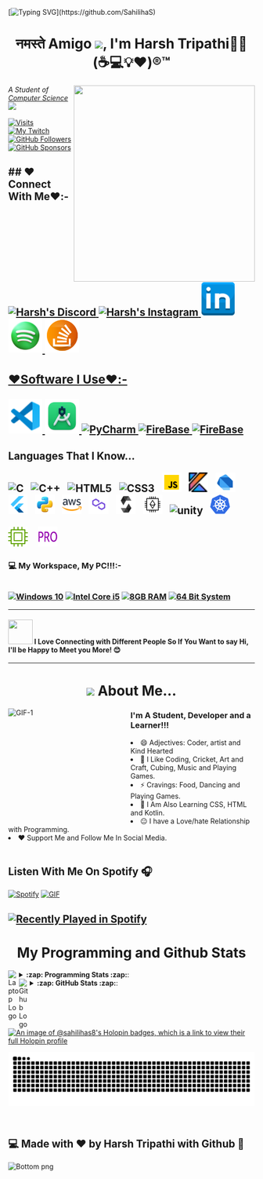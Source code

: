 [![Typing SVG](https://readme-typing-svg.herokuapp.com/?font=Righteous&color=016EEA&size=60&center=true&vCenter=true&width=900&height=100&lines=Hello+%F0%9F%91%8B+My+Name+is+Harsh.;I+Am+a+Software+Developer....;Feel+Free+to+Get+in+Touch.+%F0%9F%98%84;Nice+to+Meet+You!!!...)](https://github.com/SahilihaS)

<h1 align="center">नमस्ते Amigo <img src="https://user-images.githubusercontent.com/74038190/214644145-264f4759-7633-441e-9d67-d8dda9d50d26.gif" width="60px" />, I'm Harsh Tripathi👱🏼(☕💻💡❤️)®™</h1>


<img align='right' src="https://user-images.githubusercontent.com/74038190/219923809-b86dc415-a0c2-4a38-bc88-ad6cf06395a8.gif" width="370" height="400">

*A Student of [Computer Science](https://whjr.co/5yrU7)*<img src="https://media.giphy.com/media/WUlplcMpOCEmTGBtBW/giphy.gif" width="40"> 
</p>

[![Visits](https://komarev.com/ghpvc/?username=SahilihaS&label=Github%20Profile%20Visits&color=f20707&logo=github&style=flat-square)](https://github.com/Sahilihas)
[![My Twitch](https://img.shields.io/twitch/status/harsh20devo?color=f70505&label=My%20Twitch&logo=twitch&style=flat-square)](https://www.twitch.tv/harsh20devo)
[![GitHub Followers](https://img.shields.io/github/followers/SahilihaS?label=Github%20Followers&logo=github&style=flat-square)](https://github.com/SahilihaS)
[![GitHub Sponsors](https://img.shields.io/github/sponsors/3kh0?label=Sponsors&logo=githubsponsors&style=flat-square)](https://github.com/SahilihaS)

<h2 align='left'>
   ## ❤️Connect With Me❤️:-<br/><br/>
  
<a href="https://discordapp.com/users/HydroxxZen#4189">
  <img alt="Harsh's Discord" height="70px" src="https://user-images.githubusercontent.com/85930567/175769817-444e4770-eb38-4714-bdce-43cf91ef56f4.png" />
</a> 
  <a href="https://instagram.com/hey_hashh">
  <img alt="Harsh's Instagram" height="70px" src="https://user-images.githubusercontent.com/85930567/175769762-aa808175-4426-428d-b383-8edd363c3573.png" />
</a> 
  <a href="https://www.linkedin.com/in/harsh-tripathi-997251239">
  <img alt="Harsh's Linkedin" height="70px" src="https://github.com/sahilihas/README/blob/main/icons8-linkedin-64.png" />
</a> 
  <a href="https://open.spotify.com/user/31ogot5a4oagyg33blndutqwfgli?si=L_UCqxx9R-uzJmfuQnSh3Q&utm">
  <img alt="Harsh's Spotify" height="70px" src="https://github.com/sahilihas/README/blob/main/icons8-spotify-94.png" />
</a>
  <a href="https://stackoverflow.com/users/22110547/harsh-tripathi">
  <img alt="Harsh's StackOverflow" height="70px" src="https://github.com/sahilihas/README/blob/main/stack-overflow.png">

  
  <h3>❤️Software I Use❤️:- </h3> 
  <a href="https://www.visualstudio.com">
 <img alt="Visual Studio" height="70px" src="https://github.com/sahilihas/README/blob/main/icons8-visual-studio-code-2019-48.png" />
</a> 
  <a href="https://www.androidstudio.com">
 <img alt="Android Studio" height="70px" src="https://github.com/sahilihas/README/blob/main/android%20studio.png" />
</a>
  <a href="https://www.PyCharm.com">
 <img alt="PyCharm" height="70px" src="https://github.com/Anmol-Baranwal/Cool-GIFs-For-GitHub/assets/74038190/de038172-e903-4951-926c-755878deb0b4" />
</a>
  <a href="https://www.firebase.com">
  <img alt="FireBase" height = "70px" src="https://github.com/Anmol-Baranwal/Cool-GIFs-For-GitHub/assets/74038190/3c16d4f2-b757-4c70-8f42-43d5dddd2c36" />
</a>
   <a href="https://www.git.com">
  <img alt="FireBase" height = "60px" src="https://user-images.githubusercontent.com/74038190/212281775-b468df30-4edc-4bf8-a4ee-f52e1aaddc86.gif" />
</a>

<h2 align='left'>
   
   Languages That I Know...<br/>
  
  <img title="C" height="40px" src="https://github.com/Anmol-Baranwal/Cool-GIFs-For-GitHub/assets/74038190/e0d299f2-767c-4c21-bd49-90f2a19f1a78" /> &nbsp;
  <img title="C++" height="40px" src="https://img.icons8.com/color/240/000000/c-plus-plus-logo.png" /> &nbsp;
  <img title="HTML5" height="40px" src="https://img.icons8.com/color/48/000000/html-5.png"/> &nbsp;
  <img title="CSS3" height="40px" src="https://img.icons8.com/color/48/000000/css3.png"/> &nbsp;
  <img title="JS" height="40px" src="https://github.com/sahilihas/README/blob/main/icons8-js-48.png"/> &nbsp;
  <img title="Kotlin" height="40px" src="https://github.com/sahilihas/README/blob/main/icons8-kotlin-a-cross-platform%2C-statically-typed%2C-general-purpose-programming-language-with-type-inference-24.png"/> &nbsp;
  <img title="Dart" height="40px" src="https://github.com/sahilihas/README/blob/main/icons8-dart-48.png"/> &nbsp;
  <img title="Flutter" height="40px" src="https://github.com/sahilihas/README/blob/main/icons8-flutter-48.png"/> &nbsp;
  <img title="Python" height="40px" src="https://github.com/sahilihas/README/blob/main/icons8-python-94.png"/> &nbsp;
  <img title="AWS" height="40px" src="https://github.com/sahilihas/README/blob/main/icons8-amazon-web-services-48.png"/> &nbsp;
  <img title="polygon" height="40px" src="https://raw.githubusercontent.com/devicons/devicon/master/icons/polygon/polygon-original.svg"/> &nbsp;
  <img title="Solidity" height="40px" src="https://github.com/sahilihas/README/blob/main/icons8-solidity-48.png"/> &nbsp;
  <img title="ETH" height="40px" src="https://github.com/sahilihas/README/blob/main/icons8-ehtereum-64.png"/> &nbsp;
  <img title="unity" height="40px" src="https://www.vectorlogo.zone/logos/unity3d/unity3d-icon.svg"/> &nbsp;
  <img title="Kubernetes" height="40px" src="https://raw.githubusercontent.com/devicons/devicon/master/icons/kubernetes/kubernetes-plain.svg"/> &nbsp;
  
  <a href='https://docs.github.com/en/developers'><img src='https://raw.githubusercontent.com/acervenky/animated-github-badges/master/assets/devbadge.gif' width='40' height='40'></a> <a href='https://github.com/pricing'><img src='https://raw.githubusercontent.com/acervenky/animated-github-badges/master/assets/pro.gif' width='40' height='40'></a> 

</h2>

<h3 align='left'>
  💻 My Workspace, My PC!!!:-<br/><br/>

  [![Windows 10](https://img.shields.io/badge/Windows%2010-%230078D6.svg?&style=flat-square&logo=windows&logoColor=white)](https://github.com/SahilihaS)
  [![Intel Core i5](https://img.shields.io/badge/Intel-Core%20i5%205th%20%20Gen-%230071C5.svg?&style=flat-square&logo=intel&logoColor=white)](https://github.com/SahilihaS)
  [![8GB RAM](https://img.shields.io/badge/RAM-8GB-%230071C5.svg?&style=flat-square&logoColor=white)](https://github.com/SahilihaS)
  [![64 Bit System](https://img.shields.io/badge/System%20Type-64%20Bit-%230071C5.svg?&style=flat-square)](https://github.com/SahilihaS)

---

<h4 align="left"><img src="https://media.giphy.com/media/LnQjpWaON8nhr21vNW/giphy.gif" width="50
" height="50"> <b>I Love Connecting with Different People</b> So If You Want to say <b>Hi</b>, I'll be <b>Happy to Meet you More!</b> 😊</h4>

---
 
<h1 align="center"><img src="https://media.giphy.com/media/VgCDAzcKvsR6OM0uWg/giphy.gif" width="50"> About Me...</h1>

<img align="left" alt="GIF-1" width="250px" height="230px" src="https://user-images.githubusercontent.com/74038190/218265814-3084a4ba-809c-4135-afc0-8685d0f634b3.gif"/>

<h3 align = "centered-content">
I'm A Student, Developer and a Learner!!!
</h3>
<li align="centered-content"> 😄 Adjectives: Coder, artist and Kind Hearted 
<li align="centered-content"> 🌈 I Like Coding, Cricket, Art and Craft, Cubing, Music and Playing Games. 
<li align="centerrd-content"> ⚡ Cravings: Food, Dancing and Playing Games. 
<li align="centered-content">  🌱 I Am Also Learning CSS, HTML and Kotlin. 
<li align="centered-content">  😐 I have a Love/hate Relationship with Programming. 
<li align="centered-content">  ❤️ Support Me and Follow Me In  Social Media.
<br></br>

## Listen With Me On Spotify 🎧

[![Spotify](https://novatorem-weld-ten.vercel.app/api/spotify)](https://open.spotify.com/user/3rpxiap4czveo8clwzcqaf68e) [<img alt="GIF" height="130px" src="https://media.giphy.com/media/6iG7AvqmLXgTvay1dq/giphy.gif">](https://open.spotify.com/user/3rpxiap4czveo8clwzcqaf68e)

[![Recently Played in Spotify](https://spotify-recently-played-readme.vercel.app/api?user=3rpxiap4czveo8clwzcqaf68e)](https://github.com/sahilihas)
---

<h1 align="center" src="https://user-images.githubusercontent.com/74038190/212257468-1e9a91f1-b626-4baa-b15d-5c385dfa7ed2.gif">My Programming and Github Stats</h1>

 <details> 
<summary> <img align="left" alt="Laptop Logo" width="22px" src="https://upload.wikimedia.org/wikipedia/commons/d/d7/Computer.svg"/> <b>:zap: Programming Stats :zap:</b>: </summary>

![Code Time](http://img.shields.io/badge/Code%20Time-40%20hrs%2059%20mins-blue)

![Lines of code](https://img.shields.io/badge/From%20Hello%20World%20I%27ve%20Written-9%20Thousand%20lines%20of%20code-blue)


📊 **This Week I Spent My Time On** 

```text
⌚︎ Time Zone: Asia/Kolkata

💬 Programming Languages: 
No Activity Tracked This Week

🔥 Editors: 
No Activity Tracked This Week

🐱‍💻 Projects: 
No Activity Tracked This Week

💻 Operating System: 
No Activity Tracked This Week

```
</details>

<details>
  <summary> <img align="left" alt="Github Logo" width="22px" src="https://cdn.jsdelivr.net/npm/simple-icons@5.11.0/icons/github.svg" /> <b>:zap: GitHub Stats :zap:</b>: </summary>
<br />
   
<div align="center">

<img src='http://github-profile-summary-cards.vercel.app/api/cards/profile-details?username=sahilihas&theme=ocean_dark'
align = "center" />

<img src ='http://github-profile-summary-cards.vercel.app/api/cards/repos-per-language?username=sahilihas&theme=ocean_dark' />

<img src = 'http://github-profile-summary-cards.vercel.app/api/cards/most-commit-language?username=sahilihas&theme=ocean_dark' />

<img src = 'http://github-profile-summary-cards.vercel.app/api/cards/stats?username=sahilihas&theme=ocean_dark' />

<img src = 'http://github-profile-summary-cards.vercel.app/api/cards/productive-time?username=sahilihas&theme=ocean_dark&utcOffset=8' />

<img src='https://github-readme-stats.vercel.app/api?username=sahilihas&show_icons=true&theme=radical&count_private=true&border_color=2e4058&line_height=40'  
align="left" />

<img src='https://github-readme-stats.vercel.app/api/top-langs/?username=sahilihas&theme=merko&langs_count=5&border_color=2e4058' />

[![trophy](https://github-profile-trophy.vercel.app/?username=sahilihas&theme=gruvbox&row=1&column=7)](https://github.com/sahilihas)

[![](https://github-readme-streak-stats.herokuapp.com/?user=sahilihas&theme=dark)](https://github.com/sahilihas)

<img src="[![Harsh's github activity graph](https://activity-graph.herokuapp.com/graph?username=sahilihas&theme=dracula)](https://github.com/sahilihas/github-readme-activity-graph)a&hide_border=true" width="100%"> [![Jokes Card](https://readme-jokes.vercel.app/api?theme=default)](https://github.com/sahilihas)
</div>
</details>

[![An image of @sahilihas8's Holopin badges, which is a link to view their full Holopin profile](https://holopin.me/sahilihas8)](https://holopin.io/@sahilihas8)

![Snake animation](https://github.com/sahilihas/README/blob/main/.github/workflows/github-contribution-grid-snake.svg)

<br>

## 💻 Made with ❤️ by **Harsh Tripathi** with **Github** 🙏
![Bottom png](https://github.com/CodingAce123/CodingAce123/blob/master/files/bottom.png)
</details>
   

